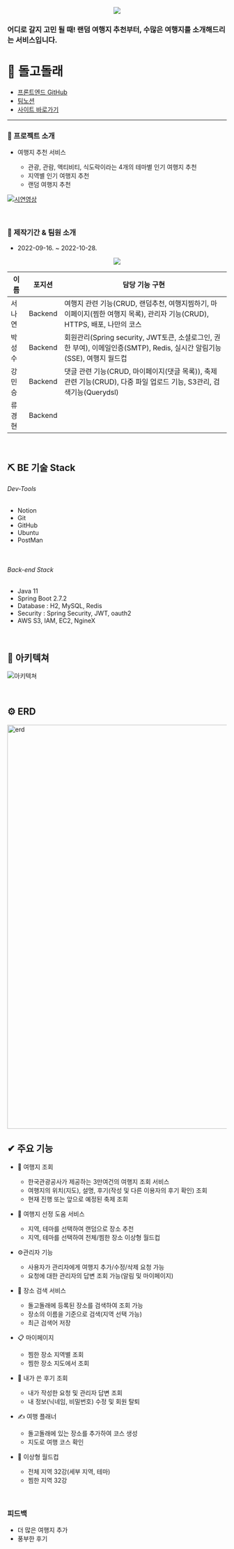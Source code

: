 <p align="center">
 <img src="https://user-images.githubusercontent.com/97495661/198329036-9b258aa5-cb1b-4d27-b8c6-7609e052f861.png">
</p>
 <h3> 어디로 갈지 고민 될 때! 랜덤 여행지 추천부터, 수많은 여행지를 소개해드리는 서비스입니다. </h3></div>
<div align="center"></div>

# 🐬 돌고돌래

- [프론트엔드 GitHub](https://github.com/Greendeww/dolgo-dolrae)
- [팀노션](https://www.notion.so/1-695787ebec1e4ecd91a12ff8ae70f7b7)
- [사이트 바로가기](http://dolgo.site/)
---
### 📌 프로젝트 소개
- 여행지 추천 서비스

  - 관광, 관람, 액티비티, 식도락이라는 4개의 테마별 인기 여행지 추천
  - 지역별 인기 여행지 추천
  - 랜덤 여행지 추천
 
[![시연영상](http://img.youtube.com/vi/kxTQ7LKWyTA/0.jpg)](https://youtu.be/kxTQ7LKWyTA)
 
<br>

### 📰 제작기간 & 팀원 소개
- 2022-09-16. ~ 2022-10-28.

<p align="center">
<img src="https://user-images.githubusercontent.com/110075438/198321462-8457a883-df7c-4b8c-9c37-ee8e1ad3c983.png">
</p>

|이름|포지션| 담당 기능 구현                                                                         |
|------|---|----------------------------------------------------------------------------------|
|서나연|Backend| 여행지 관련 기능(CRUD, 랜덤추천, 여행지찜하기, 마이페이지(찜한 여행지 목록), 관리자 기능(CRUD), HTTPS, 배포, 나만의 코스                |
|박성수|Backend| 회원관리(Spring security, JWT토큰, 소셜로그인, 권한 부여), 이메일인증(SMTP), Redis, 실시간 알림기능(SSE), 여행지 월드컵        |
|강민승|Backend| 댓글 관련 기능(CRUD, 마이페이지(댓글 목록)), 축제 관련 기능(CRUD), 다중 파일 업로드 기능, S3관리, 검색기능(Querydsl) |
|류경현|Backend||

<br>

## ⛏ BE 기술 Stack

###### Dev-Tools
- Notion
- Git
- GitHub
- Ubuntu
- PostMan

<br>

###### Back-end Stack
- Java 11
- Spring Boot 2.7.2
- Database : H2, MySQL, Redis
- Security : Spring Security, JWT, oauth2
- AWS S3, IAM, EC2, NgineX

<br>

## 🌸 아키텍쳐

![아키텍쳐](https://user-images.githubusercontent.com/97495661/198329375-c93bca10-7fb1-4d49-88b9-aab30fcef434.png)

<br>

## ⚙️ ERD

<img width="928" alt="erd" src="https://user-images.githubusercontent.com/110075438/198322563-120ff608-7df9-4e78-8ee2-158c5bcb288f.png">

## ✔ 주요 기능

- 🧳 여행지 조회
  - 한국관광공사가 제공하는 3만여건의 여행지 조회 서비스
  - 여행지의 위치(지도), 설명, 후기(작성 및 다른 이용자의 후기 확인) 조회
  - 현재 진행 또는 앞으로 예정된 축제 조회

- 🤝 여행지 선정 도움 서비스
  - 지역, 테마를 선택하여 랜덤으로 장소 추천
  - 지역, 테마를 선택하여 전체/찜한 장소 이상형 월드컵

- ⚙️관리자 기능
  - 사용자가 관리자에게 여행지 추가/수정/삭제 요청 가능
  - 요청에 대한 관리자의 답변 조회 가능(알림 및 마이페이지)

- 🔎 장소 검색 서비스
  - 돌고돌래에 등록된 장소를 검색하여 조회 가능
  - 장소의 이름을 기준으로 검색(지역 선택 가능)
  - 최근 검색어 저장

- 📋 마이페이지
  - 찜한 장소 지역별 조회
  - 찜한 장소 지도에서 조회

- 📰 내가 쓴 후기 조회
  - 내가 작성한 요청 및 관리자 답변 조회
  - 내 정보(닉네임, 비밀번호) 수정 및 회원 탈퇴

- ✍️ 여행 플래너
  - 돌고돌래에 있는 장소를 추가하여 코스 생성
  - 지도로 여행 코스 확인

- 🌸 이상형 월드컵
  - 전체 지역 32강(세부 지역, 테마) 
  - 찜한 지역 32강
<br>

### 피드백
 - 더 많은 여행지 추가
 - 풍부한 후기



